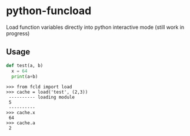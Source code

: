 # python-funcload
Load function variables directly into python interactive mode
(still work in progress)
## Usage
```python
def test(a, b)
  x = 64
  print(a+b)
```
```
>>> from fcld import load
>>> cache = load('test', (2,3))
 ---------- loading module
 5
 ----------
>>> cache.x
 64
>>> cache.a
 2
```
